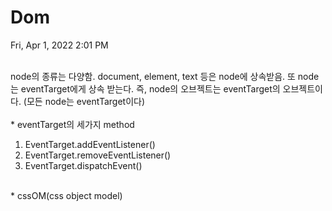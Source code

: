 # Dom

Fri, Apr 1, 2022 2:01 PM

<br>
node의 종류는 다양함.
document, element, text 등은 node에 상속받음.
또 node는 eventTarget에게 상속 받는다.
즉, node의 오브젝트는 eventTarget의 오브젝트이다. (모든 node는 eventTarget이다)

<br>
<br>
* eventTarget의 세가지 method

1. EventTarget.addEventListener()
2. EventTarget.removeEventListener()
3. EventTarget.dispatchEvent()

<br>
* cssOM(css object model)

<br>
<br>
<br>
<br>
